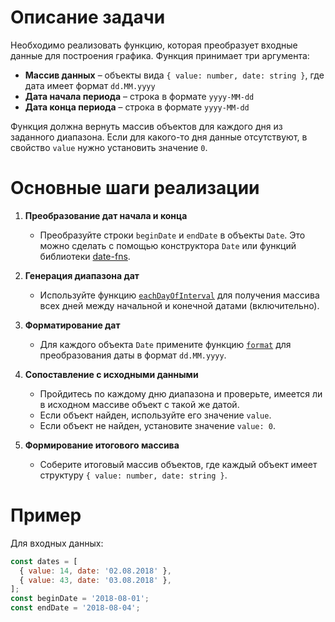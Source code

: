 # Описание задачи

Необходимо реализовать функцию, которая преобразует входные данные для построения графика. Функция принимает три аргумента:

- **Массив данных** – объекты вида `{ value: number, date: string }`, где дата имеет формат `dd.MM.yyyy`
- **Дата начала периода** – строка в формате `yyyy-MM-dd`
- **Дата конца периода** – строка в формате `yyyy-MM-dd`

Функция должна вернуть массив объектов для каждого дня из заданного диапазона. Если для какого-то дня данные отсутствуют, в свойство `value` нужно установить значение `0`.

# Основные шаги реализации

1. **Преобразование дат начала и конца**
   - Преобразуйте строки `beginDate` и `endDate` в объекты `Date`. Это можно сделать с помощью конструктора `Date` или функций библиотеки [date-fns](https://date-fns.org).

2. **Генерация диапазона дат**
   - Используйте функцию [`eachDayOfInterval`](https://date-fns.org/v2.16.1/docs/eachDayOfInterval) для получения массива всех дней между начальной и конечной датами (включительно).

3. **Форматирование дат**
   - Для каждого объекта `Date` примените функцию [`format`](https://date-fns.org/v2.16.1/docs/format) для преобразования даты в формат `dd.MM.yyyy`.

4. **Сопоставление с исходными данными**
   - Пройдитесь по каждому дню диапазона и проверьте, имеется ли в исходном массиве объект с такой же датой.
   - Если объект найден, используйте его значение `value`.
   - Если объект не найден, установите значение `value: 0`.

5. **Формирование итогового массива**
   - Соберите итоговый массив объектов, где каждый объект имеет структуру `{ value: number, date: string }`.

# Пример

Для входных данных:

```js
const dates = [
  { value: 14, date: '02.08.2018' },
  { value: 43, date: '03.08.2018' },
];
const beginDate = '2018-08-01';
const endDate = '2018-08-04';
```